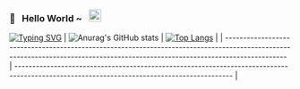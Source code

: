 ### 🥷&nbsp;&nbsp; Hello World ~ &nbsp;&nbsp;<img src="https://media.giphy.com/media/hvRJCLFzcasrR4ia7z/giphy.gif" width="22px">
[![Typing SVG](https://readme-typing-svg.herokuapp.com?font=Fira+Code&size=24&duration=4000&pause=600&color=22A41F&width=435&lines=Hello+Everyone)](https://git.io/typing-svg)
| ![Anurag's GitHub stats](https://github-readme-stats.vercel.app/api?username=lczCoder&show_icons=true) | [![Top Langs](https://github-readme-stats.vercel.app/api/top-langs/?username=lczCoder&layout=compact)](https://github.com/anuraghazra/github-readme-stats) |
| ----------------------------------------------------------------------------------------------------------------------------------------------------------------------------- | ------------------------------------------------------------------------------------------------------------------------------------------ |
